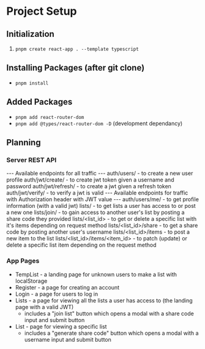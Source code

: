 # Project Setup

## Initialization
1. `pnpm create react-app . --template typescript`

## Installing Packages (after git clone)
- `pnpm install`

## Added Packages
- `pnpm add react-router-dom`
- `pnpm add @types/react-router-dom -D` (development dependancy)


## Planning

### Server REST API
  --- Available endpoints for all traffic ---
  auth/users/ - to create a new user profile
  auth/jwt/create/ - to create jwt token given a username and password
  auth/jwt/refresh/ - to create a jwt given a refresh token
  auth/jwt/verify/ - to verify a jwt is valid
  --- Available endpoints for traffic with Authorization header with JWT <jwt> value ---
  auth/users/me/ - to get profile information (with a valid jwt)
  lists/ - to get lists a user has access to or post a new one
  lists/join/ - to gain access to another user's list by posting a share code they provided
  lists/<list_id> - to get or delete a specific list with it's items depending on request method
  lists/<list_id>/share - to get a share code by posting another user's username
  lists/<list_id>/items - to post a new item to the list
  lists/<list_id>/items/<item_id> - to patch (update) or delete a specific list item depending on the request method

### App Pages
  - TempList - a landing page for unknown users to make a list with localStorage
  - Register - a page for creating an account
  - Login - a page for users to log in
  - Lists - a page for viewing all the lists a user has access to (the landing page with a valid JWT)
    - includes a "join list" button which opens a modal with a share code input and submit button
  - List - page for viewing a specific list
    - includes a "generate share code" button which opens a modal with a username input and submit button
